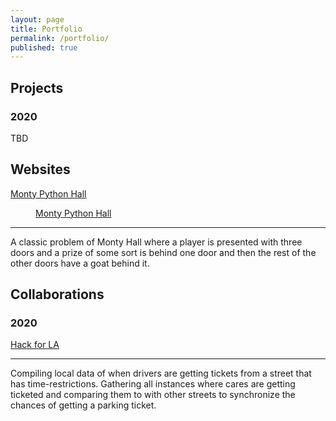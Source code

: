 ```yaml
---
layout: page
title: Portfolio
permalink: /portfolio/
published: true
---
```


## Projects

### 2020
TBD

## Websites

[Monty Python Hall](https://github.com/jx114/jx114.github.io/blob/master/monty_python.html)

<dl>
  <dd> <a href="monty_python.html">Monty Python Hall</a></dd>
</dl>

---

A classic problem of Monty Hall where a player is presented with three doors and a prize of some sort is behind one door and then the rest of the other doors have a goat behind it.

## Collaborations

### 2020

[Hack for LA](https://github.com/orgs/hackforla/teams/lucky-parking)

---

Compiling local data of when drivers are getting tickets from a street that has time-restrictions. Gathering all instances where cares are getting ticketed and comparing them to with other streets to synchronize the chances of getting a parking ticket.
